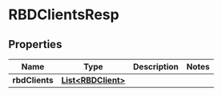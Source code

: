 # RBDClientsResp

## Properties
Name | Type | Description | Notes
------------ | ------------- | ------------- | -------------
**rbdClients** | [**List&lt;RBDClient&gt;**](RBDClient.md) |  | 
